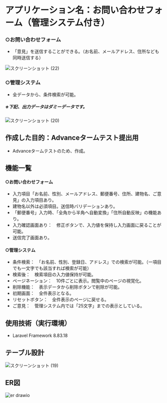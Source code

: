 # アプリケーション名：お問い合わせフォーム（管理システム付き）
### ○お問い合わせフォーム
- 「意見」を送信することができる。（お名前、メールアドレス、住所なども同時送信する）

![スクリーンショット (22)](https://user-images.githubusercontent.com/103915849/179387425-a077edcc-b7b7-4772-8e12-3a95bbf71ef9.png)



### ○管理システム
- 全データから、条件検索が可能。
##### ※下記、出力データはダミーデータです。

![スクリーンショット (20)](https://user-images.githubusercontent.com/103915849/179387324-5b446892-ed6e-4db3-b922-c1213dd80149.png)


## 作成した目的：Advanceタームテスト提出用
- Advanceタームテストのため、作成。

## 機能一覧
#### ○お問い合わせフォーム
- 入力項目「お名前、性別、メールアドレス、郵便番号、住所、建物名、ご意見」の入力項目あり。
- 建物名以外は必須項目。送信時バリデーションあり。
- 「郵便番号」入力時、「全角から半角へ自動変換」「住所自動反映」の機能あり。
- 入力確認画面あり：　修正ボタンで、入力値を保持し入力画面に戻ることが可能。
- 送信完了画面あり。
#### ○管理システム
- 条件検索：　「お名前、性別、登録日、アドレス」での検索が可能。（一項目でも一文字でも該当すれば検索が可能）
- 検索後：　検索項目の入力値保持が可能。
- ページネーション：　10件ごとに表示。閲覧中のページの視覚化。
- 削除機能：　表示データから削除ボタンで削除が可能。
- 初期画面：　全件表示となる。
- リセットボタン：　全件表示のページに戻せる。
- ご意見：　管理システム内では「25文字」までの表示としている。

## 使用技術（実行環境）
- Laravel Framework 8.83.18

## テーブル設計

![スクリーンショット (19)](https://user-images.githubusercontent.com/103915849/179387707-c5b62aec-3598-47f0-816e-dfa31945a2ce.png)

## ER図

![er drawio](https://user-images.githubusercontent.com/103915849/179387439-89e638e2-4719-447a-9f26-fab70e32e082.png)
